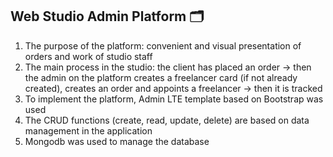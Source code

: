 ## Web Studio Admin Platform 🗂️

1. The purpose of the platform: convenient and visual presentation of orders and work of studio staff<br>
2. The main process in the studio: the client has placed an order → then the admin on the platform creates a freelancer card (if not already created), creates an order and appoints a freelancer → then it is tracked<br>
3. To implement the platform, Admin LTE template based on Bootstrap was used<br>
4. The CRUD functions (create, read, update, delete) are based on data management in the application<br>
5. Mongodb was used to manage the database<br>
